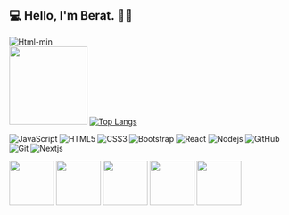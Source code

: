 ## 💻 Hello, I'm Berat. 👋🏻
![Html-min](https://user-images.githubusercontent.com/46246019/92081093-3a458500-edcb-11ea-88a4-e46d45463ce2.gif)
 <br><img height="140px" src="https://github-readme-stats.vercel.app/api?username=berat02&hide_title=true&hide_border=true&show_icons=true&include_all_commits=true&count_private=true&line_height=21&text_color=000&icon_color=000&bg_color=0,ea6161,ffc64d,fffc4d,52fa5a&theme=graywhite" />
 [![Top Langs](https://github-readme-stats.vercel.app/api/top-langs/?username=berat02&layout=compact&text_color=000&icon_color=000&bg_color=0,52fa5a,ffc64d,ffc64d,ea6161&theme=graywhite)](https://github.com/berat02/github-readme-stats)  


![JavaScript](https://img.shields.io/badge/-JavaScript-yellow?style=flat-synthwave&logo=javascript&logoColor=white)
![HTML5](https://img.shields.io/badge/-HTML5-E34F26?style=flat-synthwave&logo=html5&logoColor=white)
![CSS3](https://img.shields.io/badge/-CSS3-1572B6?style=flat-synthwave&logo=css3)
![Bootstrap](https://img.shields.io/badge/-Bootstrap-black?style=flat-synthwave&logo=bootstrap)
![React](https://img.shields.io/badge/-React-black?style=flat-synthwave&logo=react)
![Nodejs](https://img.shields.io/badge/-Nodejs-black?style=flat-synthwave&logo=Node.js)
![GitHub](https://img.shields.io/badge/-GitHub-black?style=flat-synthwave&logo=github)
![Git](https://img.shields.io/badge/-Git-black?style=flat-synthwave&logo=git)
![Nextjs](https://img.shields.io/badge/-Nextjs-black?style=flat)

<div>
  <a href="https://www.instagram.com/beratyldrm3402/"><img align="center" src="https://img.icons8.com/clouds/100/000000/instagram.png" width="80" margin="10"/></a>
  <a href="https://twitter.com/BeratYldrm3402"><img align="center" src="https://img.icons8.com/clouds/100/000000/twitter.png" width="80" margin="10"/></a>
  <a href="https://beratyildirim0234@gmail.com"><img align="center" src="https://img.icons8.com/clouds/100/000000/gmail.png" width="80" margin="10"/></a>
  <a href="https://github.com/berat02"><img align="center" src="https://img.icons8.com/clouds/100/000000/github.png" width="80" margin="10"/></a>
  <a href="https://reactjs.org/"><img align="center" src="https://img.icons8.com/clouds/100/000000/react.png" width="80" margin="10"/></a>
</div>
